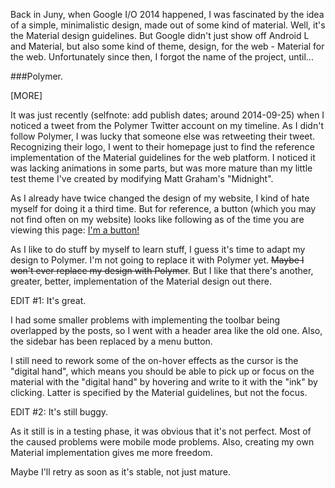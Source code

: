 Back in Juny, when Google I/O 2014 happened, I was fascinated by the idea of a simple, minimalistic design, made out of some kind of material. Well, it's the Material design guidelines. But Google didn't just show off Android L and Material, but also some kind of theme, design, for the web - Material for the web. Unfortunately since then, I forgot the name of the project, until...  

###Polymer.

[MORE]

It was just recently (selfnote: add publish dates; around 2014-09-25) when I noticed a tweet from the Polymer Twitter account on my timeline. As I didn't follow Polymer, I was lucky that someone else was retweeting their tweet. Recognizing their logo, I went to their homepage just to find the reference implementation of the Material guidelines for the web platform. I noticed it was lacking animations in some parts, but was more mature than my little test theme I've created by modifying Matt Graham's "Midnight".  

As I already have twice changed the design of my website, I kind of hate myself for doing it a third time. But for reference, a button (which you may not find often on my website) looks like following as of the time you are viewing this page: <a class="button" href="javascript:;">I'm a button!</a>  

As I like to do stuff by myself to learn stuff, I guess it's time to adapt my design to Polymer. I'm not going to replace it with Polymer yet. ~~Maybe I won't ever replace my design with Polymer~~. But I like that there's another, greater, better, implementation of the Material design out there.  

EDIT #1: It's great.  

I had some smaller problems with implementing the toolbar being overlapped by the posts, so I went with a header area like the old one. Also, the sidebar has been replaced by a menu button.

I still need to rework some of the on-hover effects as the cursor is the "digital hand", which means you should be able to pick up or focus on the material with the "digital hand" by hovering and write to it with the "ink" by clicking. Latter is specified by the Material guidelines, but not the focus.

EDIT #2: It's still buggy.  

As it still is in a testing phase, it was obvious that it's not perfect. Most of the caused problems were mobile mode problems. Also, creating my own Material implementation gives me more freedom.  

Maybe I'll retry as soon as it's stable, not just mature.
